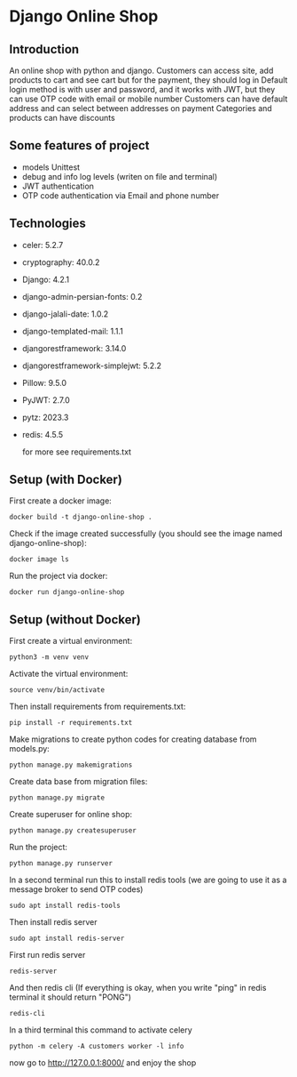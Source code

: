 # Django Online Shop


## Introduction
An online shop with python and django. Customers can access site, add products to cart and see cart but for the payment, they should log in
Default login method is with user and password, and it works with JWT, but they can use OTP code with email or mobile number
Customers can have default address and can select between addresses on payment
Categories and products can have discounts


## Some features of project
* models Unittest
* debug and info log levels (writen on file and terminal)
* JWT authentication
* OTP code authentication via Email and phone number


## Technologies
* celer: 5.2.7
* cryptography: 40.0.2
* Django: 4.2.1
* django-admin-persian-fonts: 0.2
* django-jalali-date: 1.0.2
* django-templated-mail: 1.1.1
* djangorestframework: 3.14.0
* djangorestframework-simplejwt: 5.2.2
* Pillow: 9.5.0
* PyJWT: 2.7.0
* pytz: 2023.3
* redis: 4.5.5

  for more see requirements.txt


## Setup (with Docker)
First create a docker image:
```
docker build -t django-online-shop .
```
Check if the image created successfully (you should see the image named django-online-shop):
```
docker image ls
```
Run the project via docker:
```
docker run django-online-shop
```


## Setup (without Docker)
First create a virtual environment:
```
python3 -m venv venv
```
Activate the virtual environment:
```
source venv/bin/activate
```
Then install requirements from requirements.txt:
```
pip install -r requirements.txt
```
Make migrations to create python codes for creating database from models.py:
```
python manage.py makemigrations
```
Create data base from migration files:
```
python manage.py migrate
```
Create superuser for online shop:
```
python manage.py createsuperuser
```
Run the project:
```
python manage.py runserver
```
In a second terminal run this to install redis tools (we are going to use it as a message broker to send OTP codes)
```
sudo apt install redis-tools
```
Then install redis server
```
sudo apt install redis-server
```
First run redis server
```
redis-server
```
And then redis cli (If everything is okay, when you write "ping" in redis terminal it should return "PONG")
```
redis-cli
```
In a third terminal this command to activate celery
```
python -m celery -A customers worker -l info
```

now go to http://127.0.0.1:8000/ and enjoy the shop
